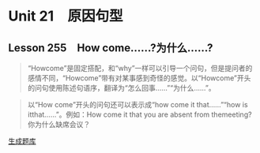 ﻿ # Unit 21　原因句型
 ## Lesson 255　How come……?为什么……?
 
> “Howcome”是固定搭配，和“why”一样可以引导一个问句，但是提问者的感情不同，“Howcome”带有对某事感到奇怪的感觉。以“Howcome”开头的问句使用陈述句语序，翻译为“怎么回事……”“为什么……”。

> 以“How come”开头的问句还可以表示成“how come it that……”“how is itthat……”。例如：How come it that you are absent from themeeting?你为什么缺席会议？


 [生成题库](./question/f255.json)